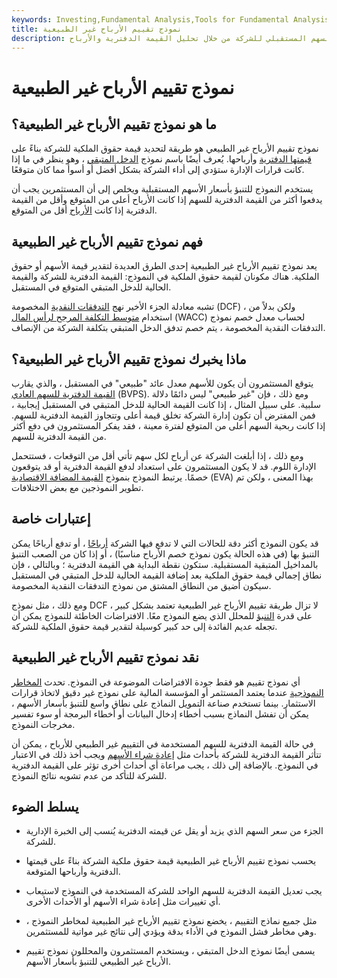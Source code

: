 ```yaml
---
keywords: Investing,Fundamental Analysis,Tools for Fundamental Analysis,Tools
title: نموذج تقييم الأرباح غير الطبيعية
description: يستخدم المستثمرون نموذج تقييم الأرباح غير الطبيعي للتنبؤ بسعر السهم المستقبلي للشركة من خلال تحليل القيمة الدفترية والأرباح.
---
```


# نموذج تقييم الأرباح غير الطبيعية
## ما هو نموذج تقييم الأرباح غير الطبيعية؟

نموذج تقييم الأرباح غير الطبيعي هو طريقة لتحديد قيمة حقوق الملكية للشركة بناءً على [قيمتها الدفترية](/bookvalue) وأرباحها. يُعرف أيضًا باسم نموذج [الدخل المتبقي](/residualincome) ، وهو ينظر في ما إذا كانت قرارات الإدارة ستؤدي إلى أداء الشركة بشكل أفضل أو أسوأ مما كان متوقعًا.

يستخدم النموذج للتنبؤ بأسعار الأسهم المستقبلية ويخلص إلى أن المستثمرين يجب أن يدفعوا أكثر من القيمة الدفترية للسهم إذا كانت الأرباح أعلى من المتوقع وأقل من القيمة الدفترية إذا كانت [الأرباح](/earnings) أقل من المتوقع.

## فهم نموذج تقييم الأرباح غير الطبيعية

يعد نموذج تقييم الأرباح غير الطبيعية إحدى الطرق العديدة لتقدير قيمة الأسهم أو حقوق الملكية. هناك مكونان لقيمة حقوق الملكية في النموذج: القيمة الدفترية للشركة والقيمة الحالية للدخل المتبقي المتوقع في المستقبل.

تشبه معادلة الجزء الأخير نهج [التدفقات النقدية](/dcf) المخصومة (DCF) ، ولكن بدلاً من استخدام [متوسط التكلفة المرجح لرأس المال](/wacc) (WACC) لحساب معدل خصم نموذج التدفقات النقدية المخصومة ، يتم خصم تدفق الدخل المتبقي بتكلفة الشركة من الإنصاف.

## ماذا يخبرك نموذج تقييم الأرباح غير الطبيعية؟

يتوقع المستثمرون أن يكون للأسهم معدل عائد "طبيعي" في المستقبل ، والذي يقارب [القيمة الدفترية للسهم العادي](/bookvaluepercommon) (BVPS). ومع ذلك ، فإن "غير طبيعي" ليس دائمًا دلالة سلبية. على سبيل المثال ، إذا كانت القيمة الحالية للدخل المتبقي في المستقبل إيجابية ، فمن المفترض أن تكون إدارة الشركة تخلق قيمة أعلى وتتجاوز القيمة الدفترية للسهم. إذا كانت ربحية السهم أعلى من المتوقع لفترة معينة ، فقد يفكر المستثمرون في دفع أكثر من القيمة الدفترية للسهم.

ومع ذلك ، إذا أبلغت الشركة عن أرباح لكل سهم تأتي أقل من التوقعات ، فستتحمل الإدارة اللوم. قد لا يكون المستثمرون على استعداد لدفع القيمة الدفترية أو قد يتوقعون خصمًا. يرتبط النموذج بنموذج [القيمة المضافة الاقتصادية](/eva) (EVA) بهذا المعنى ، ولكن تم تطوير النموذجين مع بعض الاختلافات.

## إعتبارات خاصة

قد يكون النموذج أكثر دقة للحالات التي لا تدفع فيها الشركة [أرباحًا](/dividend) ، أو تدفع أرباحًا يمكن التنبؤ بها (في هذه الحالة يكون نموذج خصم الأرباح مناسبًا) ، أو إذا كان من الصعب التنبؤ بالمداخيل المتبقية المستقبلية. ستكون نقطة البداية هي القيمة الدفترية ؛ وبالتالي ، فإن نطاق إجمالي قيمة حقوق الملكية بعد إضافة القيمة الحالية للدخل المتبقي في المستقبل سيكون أضيق من النطاق المشتق من نموذج التدفقات النقدية المخصومة.

ومع ذلك ، مثل نموذج DCF ، لا تزال طريقة تقييم الأرباح غير الطبيعية تعتمد بشكل كبير على قدرة [التنبؤ](/forecasting) للمحلل الذي يضع النموذج معًا. الافتراضات الخاطئة للنموذج يمكن أن تجعله عديم الفائدة إلى حد كبير كوسيلة لتقدير قيمة حقوق الملكية للشركة.

## نقد نموذج تقييم الأرباح غير الطبيعية

أي نموذج تقييم هو فقط جودة الافتراضات الموضوعة في النموذج. تحدث [المخاطر النموذجية](/modelrisk) عندما يعتمد المستثمر أو المؤسسة المالية على نموذج غير دقيق لاتخاذ قرارات الاستثمار. بينما تستخدم صناعة التمويل النماذج على نطاق واسع للتنبؤ بأسعار الأسهم ، يمكن أن تفشل النماذج بسبب أخطاء إدخال البيانات أو أخطاء البرمجة أو سوء تفسير مخرجات النموذج.

في حالة القيمة الدفترية للسهم المستخدمة في التقييم غير الطبيعي للأرباح ، يمكن أن تتأثر القيمة الدفترية للشركة بأحداث مثل [إعادة شراء الأسهم](/buyback) ويجب أخذ ذلك في الاعتبار في النموذج. بالإضافة إلى ذلك ، يجب مراعاة أي أحداث أخرى تؤثر على القيمة الدفترية للشركة للتأكد من عدم تشويه نتائج النموذج.

## يسلط الضوء

- الجزء من سعر السهم الذي يزيد أو يقل عن قيمته الدفترية يُنسب إلى الخبرة الإدارية للشركة.

- يحسب نموذج تقييم الأرباح غير الطبيعية قيمة حقوق ملكية الشركة بناءً على قيمتها الدفترية وأرباحها المتوقعة.

- يجب تعديل القيمة الدفترية للسهم الواحد للشركة المستخدمة في النموذج لاستيعاب أي تغييرات مثل إعادة شراء الأسهم أو الأحداث الأخرى.

- مثل جميع نماذج التقييم ، يخضع نموذج تقييم الأرباح غير الطبيعية لمخاطر النموذج ، وهي مخاطر فشل النموذج في الأداء بدقة ويؤدي إلى نتائج غير مواتية للمستثمرين.

- يسمى أيضًا نموذج الدخل المتبقي ، ويستخدم المستثمرون والمحللون نموذج تقييم الأرباح غير الطبيعي للتنبؤ بأسعار الأسهم.

